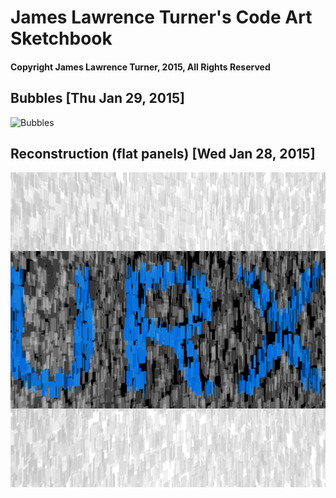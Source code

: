 # James Lawrence Turner's Code Art Sketchbook

#### Copyright James Lawrence Turner, 2015, All Rights Reserved

## Bubbles [Thu Jan 29, 2015]
![Bubbles](/bubbles/output.png?raw=true)

## Reconstruction (flat panels) [Wed Jan 28, 2015]
![Reconstruction (flat panels)](/reconstruction_flat_panels/output.png?raw=true)